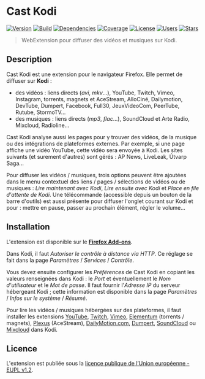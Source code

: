 # Cast Kodi

[![Version][img-version]][link-version]
[![Build][img-build]][link-build]
[![Dependencies][img-dependencies]][link-dependencies]
[![Coverage][img-coverage]][link-coverage]
[![License][img-license]][link-license]
[![Users][img-users]][link-users]
[![Stars][img-stars]][link-stars]

> WebExtension pour diffuser des vidéos et musiques sur Kodi.

## Description

Cast Kodi est une extension pour le navigateur Firefox. Elle permet de diffuser
sur **Kodi** :

- des vidéos : liens directs (*avi*, *mkv*…), YouTube, Twitch, Vimeo, Instagram,
  torrents, magnets et AceStream, AlloCiné, Dailymotion, DevTube, Dumpert,
  Facebook, Full30, JeuxVideoCom, PeerTube, Rutube, StormoTV…
- des musiques : liens directs (*mp3*, *flac*…), SoundCloud et Arte Radio,
  Mixcloud, Radioline…

Cast Kodi analyse aussi les pages pour y trouver des vidéos, de la musique ou
des intégrations de plateformes externes. Par exemple, si une page affiche une
vidéo YouTube, cette vidéo sera envoyée à Kodi. Les sites suivants (et surement
d'autres) sont gérés : AP News, LiveLeak, Útvarp Saga…

Pour diffuser les vidéos / musiques, trois options peuvent être ajoutées dans le
menu contextuel des liens / pages / sélections de vidéos ou de musiques : *Lire
maintenant avec Kodi*, *Lire ensuite avec Kodi* et *Place en file d'attente de
Kodi*. Une télécommande (accessible depuis un bouton de la barre d'outils) est
aussi présente pour diffuser l'onglet courant sur Kodi et pour : mettre en
pause, passer au prochain élément, régler le volume…

## Installation

L'extension est disponible sur le
**[Firefox Add-ons](https://addons.mozilla.org/addon/castkodi/)**.

Dans Kodi, il faut *Autoriser le contrôle à distance via HTTP*. Ce réglage se
fait dans la page *Paramètres* / *Services* / *Contrôle*.

Vous devez ensuite configurer les *Préférences* de Cast Kodi en copiant les
valeurs renseignées dans Kodi : le *Port* et éventuellement le *Nom
d'utilisateur* et le *Mot de passe*. Il faut fournir l'*Adresse IP* du serveur
hébergeant Kodi ; cette information est disponible dans la page *Paramètres* /
*Infos sur le système* / *Résumé*.

Pour lire les vidéos / musiques hébergées sur des plateformes, il faut installer
les extensions
[YouTube](https://kodi.tv/addon/plugins-video-add-ons/youtube),
[Twitch](https://kodi.tv/addon/plugins-video-add-ons/twitch),
[Vimeo](https://kodi.tv/addon/plugins-video-add-ons/vimeo),
[Elementum](https://github.com/elgatito/plugin.video.elementum) (torrents /
magnets), [Plexus](https://github.com/tvaddonsco/program.plexus) (AceStream),
[DailyMotion.com](https://kodi.tv/addon/plugins-video-add-ons/dailymotioncom),
[Dumpert](https://kodi.tv/addon/plugins-video-add-ons/dumpert),
[SoundCloud](https://kodi.tv/addon/music-add-ons-plugins/soundcloud) ou
[Mixcloud](https://kodi.tv/addon/music-add-ons-plugins/mixcloud) dans Kodi.

## Licence

L'extension est publiée sous la [licence publique de l’Union européenne - EUPL
v1.2](https://joinup.ec.europa.eu/collection/eupl/eupl-text-11-12).

[img-version]:https://img.shields.io/amo/v/castkodi.svg
[img-build]:https://img.shields.io/travis/regseb/castkodi.svg
[img-dependencies]:https://img.shields.io/david/regseb/castkodi.svg
[img-coverage]:https://img.shields.io/coveralls/regseb/castkodi.svg
[img-license]:https://img.shields.io/badge/license-EUPL-blue.svg
[img-users]:https://img.shields.io/amo/users/castkodi.svg
[img-stars]:https://img.shields.io/amo/stars/castkodi.svg

[link-version]:https://addons.mozilla.org/fr/firefox/addon/castkodi/
[link-build]:https://travis-ci.org/regseb/castkodi
[link-dependencies]:https://david-dm.org/regseb/castkodi
[link-coverage]:https://coveralls.io/github/regseb/castkodi
[link-license]:https://joinup.ec.europa.eu/collection/eupl/eupl-text-11-12
               "Licence publique de l’Union européenne"
[link-users]:https://addons.mozilla.org/addon/castkodi/statistics/?last=90
[link-stars]:https://addons.mozilla.org/addon/castkodi/reviews/
